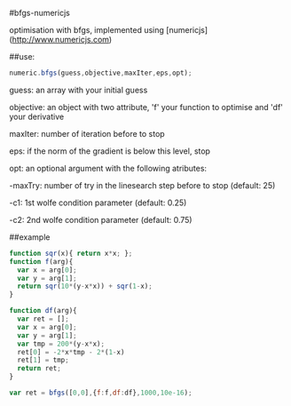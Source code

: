 #bfgs-numericjs

optimisation with bfgs, implemented using [numericjs] (http://www.numericjs.com)

##use:

```js
numeric.bfgs(guess,objective,maxIter,eps,opt);
```

guess: an array with your initial guess

objective: an object with two attribute, 'f' your function to optimise and 'df' your derivative

maxIter: number of iteration before to stop

eps: if the norm of the gradient is below this level, stop

opt: an optional argument with the following atributes:

-maxTry: number of try in the linesearch step before to stop (default: 25)

-c1: 1st wolfe condition parameter (default: 0.25)

-c2: 2nd wolfe condition parameter (default: 0.75) 

##example


```js
function sqr(x){ return x*x; };
function f(arg){
  var x = arg[0];
  var y = arg[1];
  return sqr(10*(y-x*x)) + sqr(1-x);
}

function df(arg){
  var ret = [];
  var x = arg[0];
  var y = arg[1];
  var tmp = 200*(y-x*x);
  ret[0] = -2*x*tmp - 2*(1-x)
  ret[1] = tmp;
  return ret;
}

var ret = bfgs([0,0],{f:f,df:df},1000,10e-16);
```
